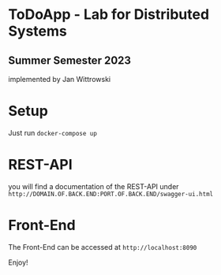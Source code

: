 # ToDoApp - Lab for Distributed Systems
## Summer Semester 2023
implemented by Jan Wittrowski

# Setup

Just run ```docker-compose up```

# REST-API

you will find a documentation of the REST-API under ``` http://DOMAIN.OF.BACK.END:PORT.OF.BACK.END/swagger-ui.html ```

# Front-End

The Front-End can be accessed at ```http://localhost:8090```

Enjoy!




